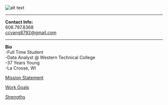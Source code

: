 ![alt text](https://avatars.githubusercontent.com/u/194128618?s=400&u=e8152c1efbb3906f3d196bc314d408ffbb722b3d&v=4)  

---
**Contact Info:**  
608.797.8368  
ccyang8792@gmail.com  

---  
**Bio**  
-Full Time Student  
-Data Analyst @ Western Technical College  
-37 Years Young  
-La Crosse, WI  

[Mission Statement](https://github.com/ccyang8792/ccyang8792.github.io/edit/main/missionstmt.md)  

[Work Goals](https://github.com/ccyang8792/ccyang8792.github.io/edit/main/workgoals.html)  

[Strengths](https://github.com/ccyang8792/ccyang8792.github.io/edit/main/strengths.html)

